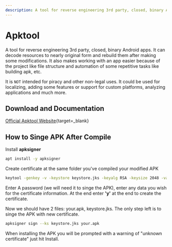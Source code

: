 ```yaml
---
description: A tool for reverse engineering 3rd party, closed, binary Android apps. It can decode resources to nearly original form and rebuild them after making some modifications. It also makes working with an app easier because of the project like file structure and automation of some repetitive tasks like building apk, etc. It is NOT intended for piracy and other non-legal uses. It could be used for localizing, adding some features or support for custom platforms, analyzing applications and much more.
---
```


# Apktool

A tool for reverse engineering 3rd party, closed, binary Android apps. It can decode resources to nearly original form and rebuild them after making some modifications. It also makes working with an app easier because of the project like file structure and automation of some repetitive tasks like building apk, etc.

It is `NOT` intended for piracy and other non-legal uses. It could be used for localizing, adding some features or support for custom platforms, analyzing applications and much more.

## Download and Documentation

[Official Apktool Website](https://ibotpeaches.github.io/Apktool/){target=_blank}

## How to Singe APK After Compile

Install **apksigner**

```bash
apt install -y apksigner
```

Create certificate at the same folder you've compiled your modified APK

```bash
keytool -genkey -v -keystore keystore.jks -keyalg RSA -keysize 2048 -validity 10000
```

Enter A password (we will need it to singe the APK), enter any data you wish for the certificate information. At the end enter **'y'** at the end to create the certificate.

Now we should have 2 files: your.apk, keystore.jks. The only step left is to singe the APK with new certificate.

```bash
apksigner sign --ks keystore.jks your.apk
```

When installing the APK you will be prompted with a warning of "unknown certificate" just hit Install.
